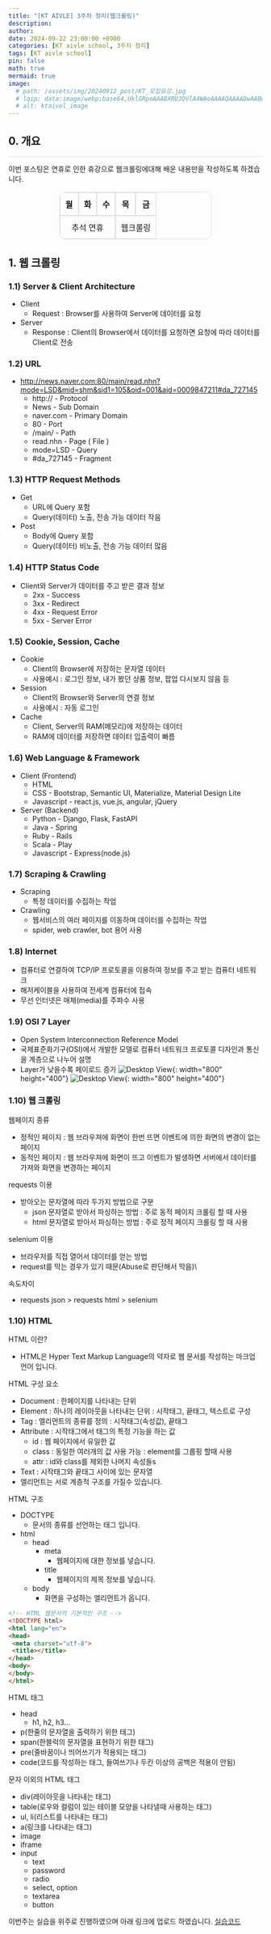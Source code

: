 ```yaml
---
title: "[KT AIVLE] 3주차 정리(웹크롤링)"
description: 
author:
date: 2024-09-22 23:00:00 +0900
categories: [KT aivle school, 3주차 정리]
tags: [KT aivle school]
pin: false
math: true
mermaid: true
image:
  # path: /assets/img/20240912_post/KT_모집요강.jpg
  # lqip: data:image/webp;base64,UklGRpoAAABXRUJQVlA4WAoAAAAQAAAADwAABwAAQUxQSDIAAAARL0AmbZurmr57yyIiqE8oiG0bejIYEQTgqiDA9vqnsUSI6H+oAERp2HZ65qP/VIAWAFZQOCBCAAAA8AEAnQEqEAAIAAVAfCWkAALp8sF8rgRgAP7o9FDvMCkMde9PK7euH5M1m6VWoDXf2FkP3BqV0ZYbO6NA/VFIAAAA
  # alt: ktaivel_image
---
```



## **0. 개요**
<hr style="height: 0.5px; background-color: rgba(0, 0, 0, .1); border: none;" /> 
이번 포스팅은 연휴로 인한 휴강으로
웹크롤링에대해 배운 내용만을 작성하도록 하겠습니다.

<div align="center">
  <table border="1" cellspacing="0" cellpadding="10" style="border-collapse: separate; border-radius: 12px; overflow: hidden; text-align: center; width: 60%; border: 1px solid #ddd;">
    <tr>
      <th style="border: 1px solid #ddd; padding: 10px;">월</th>
      <th style="border: 1px solid #ddd; padding: 10px;">화</th>
      <th style="border: 1px solid #ddd; padding: 10px;">수</th>
      <th style="border: 1px solid #ddd; padding: 10px;">목</th>
      <th style="border: 1px solid #ddd; padding: 10px;">금</th>
    </tr>
    <tr>
      <td colspan="3" style="border: 1px solid #ddd; padding: 10px;">추석 연휴</td>
      <td colspan="2" style="border: 1px solid #ddd; padding: 10px;">웹크롤링</td>
    </tr>
  </table>
</div>

## **1. 웹 크롤링**

### 1.1) Server & Client Architecture
- Client
  - Request : Browser를 사용하여 Server에 데이터를 요청
- Server
  - Response : Client의 Browser에서 데이터를 요청하면 요청에 따라 데이터를 Client로 전송

### 1.2) URL
- http://news.naver.com:80/main/read.nhn?mode=LSD&mid=shm&sid1=105&oid=001&aid=0009847211#da_727145
  - http:// - Protocol
  - News - Sub Domain
  - naver.com - Primary Domain
  - 80 - Port
  - /main/ - Path
  - read.nhn - Page ( File )
  - mode=LSD - Query
  - #da_727145 - Fragment

### 1.3) HTTP Request Methods
- Get
  - URL에 Query 포함
  - Query(데이터) 노출, 전송 가능 데이터 작음
- Post
  - Body에 Query 포함
  - Query(데이터) 비노출, 전송 가능 데이터 많음

### 1.4) HTTP Status Code
- Client와 Server가 데이터를 주고 받은 결과 정보
  - 2xx - Success
  - 3xx - Redirect
  - 4xx - Request Error
  - 5xx - Server Error

### 1.5) Cookie, Session, Cache
- Cookie
  - Client의 Browser에 저장하는 문자열 데이터
  - 사용예시 : 로그인 정보, 내가 봤던 상품 정보, 팝업 다시보지 않음 등
- Session
  - Client의 Browser와 Server의 연결 정보
  - 사용예시 : 자동 로그인
- Cache
  - Client, Server의 RAM(메모리)에 저장하는 데이터
  - RAM에 데이터를 저장하면 데이터 입출력이 빠름

### 1.6) Web Language & Framework
- Client (Frontend)
  - HTML
  - CSS - Bootstrap, Semantic UI, Materialize, Material Design Lite
  - Javascript - react.js, vue.js, angular, jQuery
- Server (Backend)
  - Python - Django, Flask, FastAPI
  - Java - Spring
  - Ruby - Rails
  - Scala - Play
  - Javascript - Express(node.js)

### 1.7) Scraping & Crawling
- Scraping
  - 특정 데이터를 수집하는 작업
- Crawling
  - 웹서비스의 여러 페이지를 이동하며 데이터를 수집하는 작업
  - spider, web crawler, bot 용어 사용

### 1.8) Internet
- 컴퓨터로 연결하여 TCP/IP 프로토콜을 이용하여 정보를 주고 받는 컴퓨터 네트워크
- 해저케이블을 사용하여 전세계 컴퓨터에 접속
- 무선 인터넷은 매체(media)를 주파수 사용

### 1.9) OSI 7 Layer
- Open System Interconnection Reference Model
- 국제표준화기구(OSI)에서 개발한 모델로 컴퓨터 네트워크 프로토콜 디자인과 통신을 계층으로 나누어 설명
- Layer가 낮을수록 페이로드 증가
![Desktop View](/assets/img/20240922_post/layer_01.JPG){: width="800" height="400"}
![Desktop View](/assets/img/20240922_post/layer_02.JPG){: width="800" height="400"}

### 1.10) 웹 크롤링
웹페이지 종류
- 정적인 페이지 : 웹 브라우져에 화면이 한번 뜨면 이벤트에 의한 화면의 변경이 없는 페이지
- 동적인 페이지 : 웹 브라우져에 화면이 뜨고 이벤트가 발생하면 서버에서 데이터를 가져와 화면을 변경하는 페이지

requests 이용
- 받아오는 문자열에 따라 두가지 방법으로 구분
  - json 문자열로 받아서 파싱하는 방법 : 주로 동적 페이지 크롤링 할 때 사용
  - html 문자열로 받아서 파싱하는 방법 : 주로 정적 페이지 크롤링 할 때 사용

selenium 이용
- 브라우저를 직접 열어서 데이터를 얻는 방법
- request를 막는 경우가 있기 때문(Abuse로 판단해서 막음)\

속도차이
- requests json > requests html > selenium

### 1.10) HTML
HTML 이란?
- HTML은 Hyper Text Markup Language의 약자로 웹 문서를 작성하는 마크업 언어 입니다.

HTML 구성 요소
- Document : 한페이지를 나타내는 단위
- Element : 하나의 레이아웃을 나타내는 단위 : 시작태그, 끝태그, 텍스트로 구성
- Tag : 엘리먼트의 종류를 정의 : 시작태그(속성값), 끝태그
- Attribute : 시작태그에서 태그의 특정 기능을 하는 값
  - id : 웹 페이지에서 유일한 값
  - class : 동일한 여러개의 값 사용 가능 : element를 그룹핑 할때 사용
  - attr : id와 class를 제외한 나머지 속성들s
- Text : 시작태그와 끝태그 사이에 있는 문자열
- 엘리먼트는 서로 계층적 구조를 가질수 있습니다.

HTML 구조
- DOCTYPE
  - 문서의 종류를 선언하는 태그 입니다.
- html
  - head
    - meta
      - 웹페이지에 대한 정보를 넣습니다.
    - title
      - 웹페이지의 제목 정보를 넣습니다.
  - body
    - 화면을 구성하는 엘리먼트가 옵니다.

```html
<!-- HTML 웹문서의 기본적인 구조 -->
<!DOCTYPE html>
<html lang="en">
<head>
 <meta charset="utf-8">
 <title></title>
</head>
<body>
</body>
</html>
```

HTML 태그
- head
  - h1, h2, h3...
- p(한줄의 문자열을 출력하기 위한 태그)
- span(한블럭의 문자열을 표현하기 위한 태그)
- pre(줄바꿈이나 띄어쓰기가 적용되는 태그)
- code(코드를 작성하는 태그, 들여쓰기나 두칸 이상의 공백은 적용이 안됨)

문자 이외의 HTML 태그
- div(레이아웃을 나타내는 태그)
- table(로우와 컬럼이 있는 테이블 모양을 나타낼때 사용하는 태그)
- ul, li(리스트를 나타내는 태그)
- a(링크를 나타내는 태그)
- image
- iframe
- input
  - text
  - password
  - radio
  - select, option
  - textarea
  - button

이번주는 실습을 위주로 진행하였으며 아래 링크에 업로드 하였습니다.
[실습코드](https://github.com/Lucky-SeoYounghyun/kt_aivle/tree/main/web)



